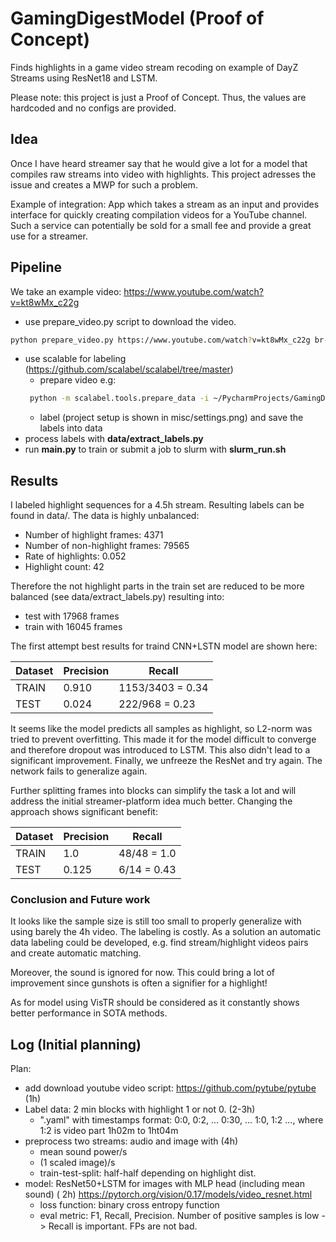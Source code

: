 # GamingDigestModel (Proof of Concept)

Finds highlights in a game video stream recoding on example of DayZ Streams using ResNet18 and LSTM.

Please note: this project is just a Proof of Concept. Thus, the values are hardcoded and no configs are provided.

## Idea

Once I have heard streamer say that he would give a lot for a model that compiles
raw streams into video with highlights. This project adresses the issue and creates a MWP
for such a problem.

Example of integration: App which takes a stream as an input and provides interface for quickly
creating compilation videos for a YouTube channel. Such a service can potentially be sold for a small fee and
provide a great use for a streamer.

## Pipeline

We take an example video: https://www.youtube.com/watch?v=kt8wMx_c22g

- use prepare_video.py script to download the video.

```bash 
python prepare_video.py https://www.youtube.com/watch?v=kt8wMx_c22g br-stream
```

- use scalable for labeling (https://github.com/scalabel/scalabel/tree/master)
    - prepare video e.g:
  ```bash
   python -m scalabel.tools.prepare_data -i ~/PycharmProjects/GamingDigestModel/data/br-stream.mp4 -o ./br-stream --fps 5 --url-root http://localhost:8686/items/br-stream 
  ```
    - label (project setup is shown in misc/settings.png) and save the labels into data
- process labels with **data/extract_labels.py**
- run **main.py** to train or submit a job to slurm with **slurm_run.sh**

## Results

I labeled highlight sequences for a 4.5h stream. Resulting labels can be found in data/. The data is highly unbalanced:

- Number of highlight frames: 4371
- Number of non-highlight frames: 79565
- Rate of highlights: 0.052
- Highlight count: 42

Therefore the not highlight parts in the train set are reduced to be more balanced
(see data/extract_labels.py) resulting into:

- test with 17968 frames
- train with 16045 frames

The first attempt best results for traind CNN+LSTN model are shown here:

| Dataset | Precision | Recall           |
|---------|-----------|------------------|
| TRAIN   | 0.910     | 1153/3403 = 0.34 |
| TEST    | 0.024     | 222/968 = 0.23   |

It seems like the model predicts all samples as highlight, so L2-norm was tried to prevent overfitting.
This made it for the model difficult to converge and therefore dropout was introduced to LSTM. This also didn't lead
to a significant improvement. Finally, we unfreeze the ResNet and try again. The network fails to generalize again.

Further splitting frames into blocks can simplify the task a lot and will address the initial streamer-platform idea
much better. Changing the approach shows significant benefit:

| Dataset | Precision | Recall      |
|---------|-----------|-------------|
| TRAIN   | 1.0       | 48/48 = 1.0 |
| TEST    | 0.125     | 6/14 = 0.43 |

### Conclusion and Future work

It looks like the sample size is still too small to properly generalize with using barely the 4h video.
The labeling is costly.
As a solution an automatic data labeling could be developed, e.g. find stream/highlight videos pairs and create
automatic matching.

Moreover, the sound is ignored for now. This could bring a lot of improvement since gunshots is often a signifier for
a highlight!

As for model using VisTR should be considered as it constantly shows better performance in SOTA methods.

## Log (Initial planning)

Plan:

- add download youtube video script: https://github.com/pytube/pytube (1h)
- Label data: 2 min blocks with highlight 1 or not 0. (2-3h)
    - ".yaml" with timestamps format: 0:0, 0:2, ... 0:30, ... 1:0, 1:2 ..., where 1:2 is video part 1h02m to 1ht04m
- preprocess two streams: audio and image with (4h)
    - mean sound power/s
    - (1 scaled image)/s
    - train-test-split: half-half depending on highlight dist.
- model: ResNet50+LSTM for images with MLP head (including mean sound) (
  2h) https://pytorch.org/vision/0.17/models/video_resnet.html
    - loss function: binary cross entropy function
    - eval metric: F1, Recall, Precision. Number of positive samples is low -> Recall is important. FPs are not bad.
 